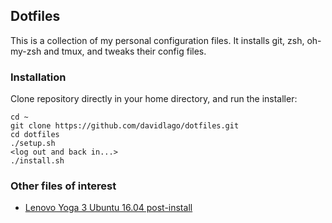 ## Dotfiles
This is a collection of my personal configuration files. It installs git, zsh,
oh-my-zsh and tmux, and tweaks their config files.

### Installation
Clone repository directly in your home directory, and run the installer:
```
cd ~
git clone https://github.com/davidlago/dotfiles.git
cd dotfiles
./setup.sh
<log out and back in...>
./install.sh
```

### Other files of interest
  * [Lenovo Yoga 3 Ubuntu 16.04 post-install](https://github.com/davidlago/dotfiles/blob/master/LenovoYoga3Ubuntu.md)
